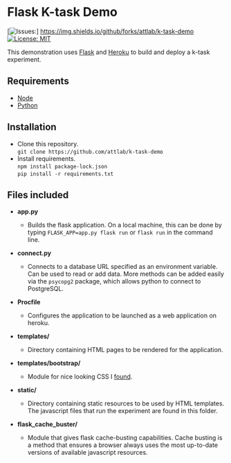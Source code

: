 # Flask K-task Demo
[![Issues:](https://img.shields.io/github/issues/attlab/k-task-demo)]
https://img.shields.io/github/forks/attlab/k-task-demo 
[![License: MIT](https://img.shields.io/badge/License-MIT-yellow.svg)](https://opensource.org/licenses/MIT)

This demonstration uses [Flask](https://pypi.org/project/Flask/) and [Heroku](https://www.heroku.com/home) to build and deploy a k-task experiment. 

## Requirements

- [Node](https://nodejs.org/en/download/)
- [Python](https://www.python.org/downloads/)

## Installation

- Clone this repository.  
	`git clone https://github.com/attlab/k-task-demo`
- Install requirements.  
	`npm install package-lock.json`  
	`pip install -r requirements.txt`

## Files included

- **app.py**   
   - Builds the flask application. On a local machine, this can be done by typing `FLASK_APP=app.py flask run` or `flask run` in the command line. 

- **connect.py**
   - Connects to a database URL specified as an environment variable. Can be used to read or add data. More methods can be added easily via the `psycopg2` package, which allows python to connect to PostgreSQL.

- **Procfile**  
   - Configures the application to be launched as a web application on heroku. 

- **templates/**  
   - Directory containing HTML pages to be rendered for the application. 

- **templates/bootstrap/**  
   - Module for nice looking CSS I [found](https://getbootstrap.com/).

- **static/**  
   - Directory containing static resources to be used by HTML templates. The javascript files that run the experiment are found in this folder.

- **flask_cache_buster/**  
   - Module that gives flask cache-busting capabilities. Cache busting is a method that ensures a browser always uses the most up-to-date versions of available javascript resources. 




